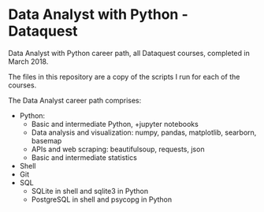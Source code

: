# Data Analyst with Python - Dataquest
 
Data Analyst with Python career path, all Dataquest courses, completed in March 2018.

The files in this repository are a copy of the scripts I run for each of the courses. 

The Data Analyst career path comprises:

-  Python:
	-  Basic and intermediate Python, +jupyter notebooks
	-  Data analysis and visualization: numpy, pandas, matplotlib, searborn, basemap
	-  APIs and web scraping: beautifulsoup, requests, json
	-  Basic and intermediate statistics
-  Shell
-  Git
-  SQL
	-  SQLite in shell and sqlite3 in Python
	-  PostgreSQL in shell and psycopg in Python

